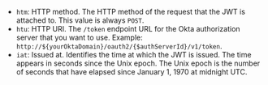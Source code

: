 * `htm`: HTTP method. The HTTP method of the request that the JWT is attached to. This value is always `POST`.
* `htu`: HTTP URI. The `/token` endpoint URL for the Okta authorization server that you want to use. Example: `http://${yourOktaDomain}/oauth2/{$authServerId}/v1/token`.
* `iat`: Issued at. Identifies the time at which the JWT is issued. The time appears in seconds since the Unix epoch. The Unix epoch is the number of seconds that have elapsed since January 1, 1970 at midnight UTC.
